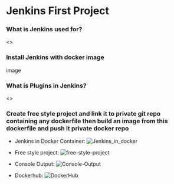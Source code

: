 # Jenkins First Project

### What is Jenkins used for?
<>
### Install Jenkins with docker image
image
### What is Plugins in Jenkins?
<>
### Create free style project and link it to private git repo containing any dockerfile then build an image from this dockerfile and push it private docker repo

- Jenkins in Docker Container:
![Jenkins_in_docker](https://github.com/abd0Samy/Sprints_Tasks/assets/26736512/6d90be0c-544e-4671-99e2-a98e7a3aea5c)

- Free style project:
![free-style-project](https://github.com/abd0Samy/Sprints_Tasks/assets/26736512/a0d97edf-8f27-4322-b3a0-809b56624b68)

- Console Output:
![Console-Output](https://github.com/abd0Samy/Sprints_Tasks/assets/26736512/6e5c2ee2-cd03-4491-ad4d-5b70accd4cb8)

- Dockerhub:
![DockerHub](https://github.com/abd0Samy/Sprints_Tasks/assets/26736512/861abe26-8d80-467c-afa5-c6bd086eafb9)
